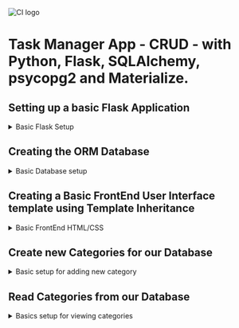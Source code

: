![CI logo](https://codeinstitute.s3.amazonaws.com/fullstack/ci_logo_small.png)

# Task Manager App - CRUD - with Python, Flask, SQLAlchemy, psycopg2 and  Materialize.

## Setting up a basic Flask Application

<details>
<summary>Basic Flask Setup</summary>

- pip3 install Flask-SQLAlchemy psycopg2

- Create a new file - touch env.py

- Set env.py by:

        import os   # so our hidden environment variables are visible within our system

        os.eviron.setdefault("IP","")
        os.eviron.setdefault("PORT","")
        os.eviron.setdefault("SECRET_KEY","")
        os.eviron.setdefault("DEBUG","")
        os.eviron.setdefault("DEVELOPMENT","")
        os.eviron.setdefault("DB_URL","")

- Create a package by:

  - create a new directory- mkdir taskmanager

  - create a new file - touch taskmanager/\_\_init\_\_.py

- Set up \_\_init\_\_.py file by:

        import os
        from flask import Flask
        from flask_sqlalchemy import SQLAlchemy
        if os.path.exists("env.py"):
            import env # noqa (noqa => no quality assurance)

        app = Flask(__name__)
        app.config["SECRET_KEY"] = os.environ.get("SECRET_KEY")
        app.config["SQLALCHEMY_DATABASE_URI"] = os.environ.get("DB_URL")

        db = SQLAlchemy(app)

        from taskmanager import routes # noqa

- Create a new file - touch taskmanager/routes.py
- Set routes.py by:

        from flask import render_template
        from taskmanager import app, db

        @app.route("/")
        def home():
            return render_template("base.html")
- Create new file that will run our App - touch run.py
- Set run.py by:

        import os
        from taskmanager import app

        if __name__ == "__main__":
            app.run(
            host=os.environ.get("IP"),
            port=int(os.environ.get("PORT")),
            debug=os.environ.get("DEBUG"),
            )

- Create a new directory - mkdir taskmanager/templates
- Create a new file - touch taskmanager/templates/base.html
- Create a Html5 boilerplate.
- Run the file - python3 run.py

</details>

## Creating the ORM Database

<details>
<summary>Basic Database setup</summary>

- Create a new file within our taskmanager package - touch taskmanager/models.py
- Setup models.py by importing db from taskmanager
- Create new class-based tables by:

        class Category(db.Model):
            # schema for the Category model
            id = db.Column(db.Integer, primary_key=True)
            category_name = db.Column(db.String(25), unique=True, nullable=False)
            tasks = db.relationship("Task", backref="category", cascade="all, delete", lazy=True)

            def __repr__(self):
            # __repr__ to represent themselves as a String
            return self.category_name
        

        class Task(db.Model):
            # schema for the Task model
            id = db.Column(db.Integer, primary_key=True)
            task_name = db.Column(db.String(50), unique=True, nullable=False)
            task_description = db.Column(db.Text, nullable=False)
            is_urgent = db.Column(db.Boolean, default=False, nullable=False)
            due_data = db.Column(db.Date, nullable=False)
            category_id = db.Column(db.Integer, db.ForeignKey("category.id", ondelete="CASCADE"), nullable=False)

            def __repr__(self):
            # __repr__ to represent themselves as a String
            return "#{0} - Task: {1} | Urgent: {2}".format(
                self.id, self.task_name, self.is_urgent
                )
- Return to  the routes file and at the top import

        from taskmanager.models import Category, Task

- Create the taskmanager database in the postgres CLI

        gitpod /workspace/Flask-SQLAlchemy-Task-Manager (main) $ set_pg
        gitpod /workspace/Flask-SQLAlchemy-Task-Manager (main) $ psql
        psql (12.12 (Ubuntu 12.12-1.pgdg20.04+1))
        Type "help" for help.

        postgres=# CREATE DATABASE taskmanager;
        CREATE DATABASE

- Connect to taskmanager database

        postgres=# \c taskmanager;
        You are now connected to database "taskmanager" as user "gitpod".
        taskmanager=# 

- Migrate and generate our new tables using python. (!IMPORTANT: This have to be performed every time we make changes to our models, ie: when adding a new column, so our database knows about the changes made)
  - Access the python3 interpreter
  - Import db from our taskmanager package
  - Perform db.create_all() method, now our models have been created.
  - Exit the interpreter - exit()
  
        gitpod /workspace/Flask-SQLAlchemy-Task-Manager (main) $ python3
        Python 3.8.11 (default, Sep 28 2022, 18:47:08) 
        [GCC 9.4.0] on linux
        Type "help", "copyright", "credits" or "license" for more information.
        >>> from taskmanager import db
        /workspace/.pip-modules/lib/python3.8/site-packages/flask_sqlalchemy/__init__.py:872: FSADeprecationWarning: SQLALCHEMY_TRACK_MODIFICATIONS adds significant overhead and will be disabled by default in the future.  Set it to True or False to suppress this warning.
        warnings.warn(FSADeprecationWarning(
        >>> db.create_all()
        >>> exit()

- To check if our table/s exists within our database:

        gitpod /workspace/Flask-SQLAlchemy-Task-Manager (main) $ psql -d taskmanager
        psql (12.12 (Ubuntu 12.12-1.pgdg20.04+1))
        Type "help" for help.

        taskmanager=# \dt
            List of relations
        Schema |   Name   | Type  | Owner  
        --------+----------+-------+--------
        public | category | table | gitpod
        public | task     | table | gitpod
        (2 rows)

        taskmanager=# \q

</details>

## Creating a Basic FrontEnd User Interface template using Template Inheritance

<details>
<summary>Basic FrontEnd HTML/CSS</summary>

- Add Materialize CDN (css and javascript) links to our base.html page
- Create a new directory called static within our taskmanager package 
and create our css and js directories and files.
Also, it might require a hard reload to see the changes made in this files.

        mkdir taskmanager/static

        mkdir taskmanager/static/css
        mkdir taskmanager/static/js

        touch taskmanager/static/css/style.css
        touch taskmanager/static/js/script.js

- Link our static files using url_for{{}} method.(paying attention to quotation marks)

        <link
        rel="stylesheet"
        href="{{ url_for('static', filename='css/style.css') }}"
        />

        <script src="{{ url_for('static', filename='js/script.js') }}"></script>

- Add a Mobile Collapse Navbar from Materialize Components

  - Add a \<header>...\</header> tags and paste navbar code within
  - Change Logo Name
  - Use url_for{{}} method to link our pages to routes file
  - Add font-awesome CDN link above the Materialize

  - Add the Sidenav initialization code to script.js

        document.addEventListener("DOMContentLoaded", function () {
        // sidenav initialization
        let sidenav = document.querySelectorAll(".sidenav");
        M.Sidenav.init(sidenav);
        });

- Add \<main>...\</main> tags and Jinja content blocks  within

        {% block content %} {% endblock %}

- Add Footer and customize
- Add sticky footer code to style.css file
- Create new template html file 

        touch taskmanager/templates/tasks.html

- Add Jinja templates to tasks.html to extend our base.html

        {% extends "base.html" %} 
        {% block content %} 

        {% endblock %}

</details>

## Create new Categories for our Database

<details>
<summary>Basic setup for adding new category</summary>

- Add two new template html files

        touch taskmanager/templates/categories.html
        touch taskmanager/templates/add_category.html

- Extend the files from the base.html

        {% extends "base.html" %}
        {% block content %}

        {% endblock %}

- Add a button to categories.html that invokes the add_category() function

        <a
        href="{{ url_for('add_category') }}"
        class="btn-large light-blue darken-2"
        >

- Create a new route that populates categories.html and link it to our navbar

        @app.route("/categories")
        def categories():
        return render_template("categories.html")

        <li><a href="{{ url_for('categories') }}">Categories</a></li>

- Create a new route that render the template to add a new category, using the methods "GET" and "POST"

        @app.route("/add_category", methods=["GET", "POST"])
        def add_category():
        return render_template("add_category.html")

- Add a form to the add_category.html template using the "POST" method

        <form class="col s12" method="POST" action="{{ url_for('add_category') }}">
        <!-- category name -->
        <div class="row">
        <div class="input-field col s12">
            <i class="fas fa-folder-open prefix light-blue-text text-darken-4"></i>
            <input
            id="category_name"
            name="category_name"
            minlength="3"
            maxlength="25"
            type="text"
            class="validate"
            required
            />
            <label for="category_name">Category Name</label>
        </div>
        </div>
        <!-- ./category name -->

        <!-- submit button -->
        <div class="row">
        <div class="col s12 center-align">
            <button type="submit" class="btn-large light-blue darken-1">
            Add Category <i class="fas fa-plus-square right"></i>
            </button>
        </div>
        </div>
        <!-- ./submit button -->
        </form>

- Import request, redirect and url_for from flask

- Add the request method functionality to our add_category function

        if request.method == "POST":
            category = Category(category_name=request.form.get("category_name"))
            db.session.add(category)
            db.session.commit()
            return redirect(url_for("categories"))

</details>

## Read Categories from our Database

<details>
<summary>Basics setup for viewing categories</summary>

- Add a card-panel to the categories.html template

        <div class="row">
        <div class="col s12 m6 l3">
            <div class="card light-blue darken-4 center-align">
            <div class="card-content white-text">
                <span class="card-title">Card Title</span>
            </div>
            <div class="card-action">
                <a href="#" class="btn green accent-4">Edit</a>
                <a href="#" class="btn red">Delete</a>
            </div>
            </div>
        </div>
        </div>

- Add a query for all categories sorted by name, to the routes categories function

        @app.route("/categories")
        def categories():
            categories = list(Category.query.order_by(Category.category_name).all())
            return render_template("categories.html", categories=categories)

- Add a loop using Jinja template format, to the categories card

        {% for category in categories %}
        <div class="col s12 m6 l3">
            <div class="card light-blue darken-4 center-align">
            <div class="card-content white-text">
                <span class="card-title">{{ category.category_name }}</span>
            </div>
            <div class="card-action">
                <a href="#" class="btn green accent-4">Edit</a>
                <a href="#" class="btn red">Delete</a>
            </div>
            </div>
        </div>
        {% endfor %}
